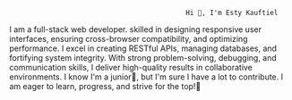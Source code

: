                                                 Hi 👋, I'm Esty Kauftiel
I am a full-stack web developer. skilled in designing responsive user interfaces, ensuring cross-browser compatibility, and optimizing performance. I excel in creating RESTful APIs, managing databases, and fortifying system integrity. With strong problem-solving, debugging, and communication skills, I deliver high-quality results in collaborative environments.
I know I'm a junior🙂, but I'm sure I have a lot to contribute. I am eager to learn, progress, and strive for the top!🚀
